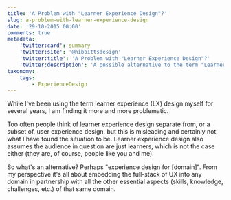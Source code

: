 ```yaml
---
title: 'A Problem with "Learner Experience Design"?'
slug: a-problem-with-learner-experience-design
date: '29-10-2015 00:00'
comments: true
metadata:
    'twitter:card': summary
    'twitter:site': '@hibbittsdesign'
    'twitter:title': 'A Problem with "Learner Experience Design"?'
    'twitter:description': 'A possible alternative to the term "Learner Experience Design"'
taxonomy:
    tags:
        - ExperienceDesign
---
```


While I've been using the term learner experience (LX) design myself for several years, I am finding it more and more problematic.  

Too often people think of learner experience design separate from, or a subset of, user experience design, but this is misleading and certainly not what I have found the situation to be. Learner experience design also assumes the audience in question are just learners, which is not the case either (they are, of course, people like you and me).

So what's an alternative? Perhaps "experience design for [domain]". From my perspective it's all about embedding the full-stack of UX into any domain in partnership with all the other essential aspects (skills, knowledge, challenges, etc.) of that same domain.
